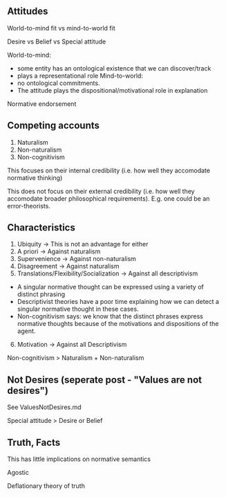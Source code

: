 
## Attitudes

World-to-mind fit vs mind-to-world fit

Desire vs Belief vs Special attitude

World-to-mind:
- some entity has an ontological existence that we can discover/track
- plays a representational role
Mind-to-world:
- no ontological commitments.
- The attitude plays the dispositional/motivational role in explanation

Normative endorsement

## Competing accounts

1. Naturalism
2. Non-naturalism
3. Non-cognitivism

This focuses on their internal credibility (i.e. how well they accomodate normative thinking)

This does not focus on their external credibility (i.e. how well they accomodate broader philosophical requirements). E.g. one could be an error-theorists.

## Characteristics

1. Ubiquity -> This is not an advantage for either
2. A priori -> Against naturalism
3. Supervenience -> Against non-naturalism
4. Disagreement -> Against naturalism
5. Translations/Flexibility/Socialization -> Against all descriptivism
- A singular normative thought can be expressed using a variety of distinct phrasing
- Descriptivist theories have a poor time explaining how we can detect a singular normative thought in these cases.
- Non-cognitivism says: we know that the distinct phrases express normative thoughts because of the motivations and dispositions of the agent.
6. Motivation -> Against all Descriptivism

Non-cognitivism > Naturalism + Non-naturalism

## Not Desires (seperate post - "Values are not desires")

See ValuesNotDesires.md

Special attitude > Desire or Belief

## Truth, Facts

This has little implications on normative semantics

Agostic

Deflationary theory of truth